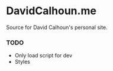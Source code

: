 # DavidCalhoun.me

Source for David Calhoun's personal site.

### TODO
- Only load script for dev
- Styles
